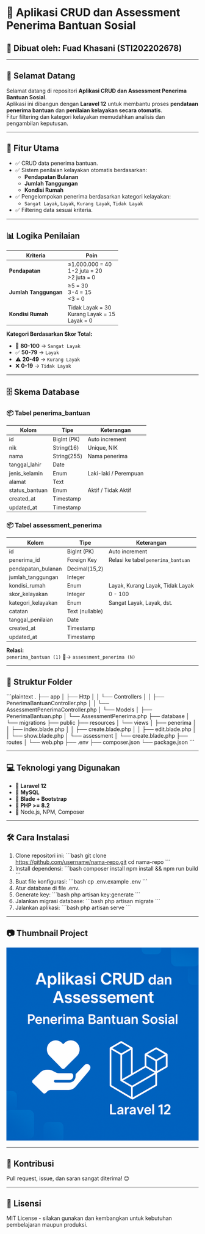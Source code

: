
# 🎯 Aplikasi CRUD dan Assessment Penerima Bantuan Sosial

## 👤 Dibuat oleh: **Fuad Khasani (STI202202678)**

---

## 👋 Selamat Datang

Selamat datang di repositori **Aplikasi CRUD dan Assessment Penerima Bantuan Sosial**.  
Aplikasi ini dibangun dengan **Laravel 12** untuk membantu proses **pendataan penerima bantuan** dan **penilaian kelayakan secara otomatis**.  
Fitur filtering dan kategori kelayakan memudahkan analisis dan pengambilan keputusan.

---

## 🚀 Fitur Utama

- ✅ CRUD data penerima bantuan.
- ✅ Sistem penilaian kelayakan otomatis berdasarkan:
  - **Pendapatan Bulanan**
  - **Jumlah Tanggungan**
  - **Kondisi Rumah**
- ✅ Pengelompokan penerima berdasarkan kategori kelayakan:
  - `Sangat Layak`, `Layak`, `Kurang Layak`, `Tidak Layak`
- ✅ Filtering data sesuai kriteria.

---

## 📊 Logika Penilaian

| **Kriteria**       | **Poin**                                |
|--------------------|------------------------------------------|
| **Pendapatan**     | ≤1.000.000 = 40<br>1-2 juta = 20<br>>2 juta = 0 |
| **Jumlah Tanggungan** | ≥5 = 30<br>3-4 = 15<br><3 = 0          |
| **Kondisi Rumah**  | Tidak Layak = 30<br>Kurang Layak = 15<br>Layak = 0 |

**Kategori Berdasarkan Skor Total:**
- 🎯 **80-100** → `Sangat Layak`
- ✅ **50-79** → `Layak`
- ⚠️ **20-49** → `Kurang Layak`
- ❌ **0-19** → `Tidak Layak`

---

## 🗄️ Skema Database

### 📦 **Tabel penerima_bantuan**
| Kolom          | Tipe          | Keterangan                  |
|----------------|---------------|-----------------------------|
| id             | BigInt (PK)   | Auto increment              |
| nik            | String(16)    | Unique, NIK                 |
| nama           | String(255)   | Nama penerima               |
| tanggal_lahir  | Date          |                             |
| jenis_kelamin  | Enum          | Laki-laki / Perempuan       |
| alamat         | Text          |                             |
| status_bantuan | Enum          | Aktif / Tidak Aktif         |
| created_at     | Timestamp     |                             |
| updated_at     | Timestamp     |                             |

### 📦 **Tabel assessment_penerima**
| Kolom               | Tipe            | Keterangan                        |
|---------------------|-----------------|------------------------------------|
| id                  | BigInt (PK)     | Auto increment                    |
| penerima_id         | Foreign Key     | Relasi ke tabel `penerima_bantuan`|
| pendapatan_bulanan  | Decimal(15,2)   |                                  |
| jumlah_tanggungan   | Integer         |                                  |
| kondisi_rumah       | Enum            | Layak, Kurang Layak, Tidak Layak |
| skor_kelayakan      | Integer         | 0 - 100                          |
| kategori_kelayakan  | Enum            | Sangat Layak, Layak, dst.        |
| catatan             | Text (nullable) |                                  |
| tanggal_penilaian   | Date            |                                  |
| created_at          | Timestamp       |                                  |
| updated_at          | Timestamp       |                                  |

**Relasi:**  
`penerima_bantuan (1)` 🔗→ `assessment_penerima (N)`

---

## 📁 Struktur Folder

\`\`\`plaintext
.
├── app
│   ├── Http
│   │   └── Controllers
│   │       ├── PenerimaBantuanController.php
│   │       └── AssessmentPenerimaController.php
│   └── Models
│       ├── PenerimaBantuan.php
│       └── AssessmentPenerima.php
├── database
│   └── migrations
├── public
├── resources
│   └── views
│       ├── penerima
│       │   ├── index.blade.php
│       │   ├── create.blade.php
│       │   ├── edit.blade.php
│       │   └── show.blade.php
│       └── assessment
│           └── create.blade.php
├── routes
│   └── web.php
├── .env
├── composer.json
└── package.json
\`\`\`

---

## 💻 Teknologi yang Digunakan

- 🚀 **Laravel 12**
- 💾 **MySQL**
- 🎨 **Blade + Bootstrap**
- 🧠 **PHP >= 8.2**
- 🔧 Node.js, NPM, Composer

---

## 🛠️ Cara Instalasi

1. Clone repositori ini:
   \`\`\`bash
   git clone https://github.com/username/nama-repo.git
   cd nama-repo
   \`\`\`
2. Install dependensi:
   \`\`\`bash
   composer install
   npm install && npm run build
   \`\`\`
3. Buat file konfigurasi:
   \`\`\`bash
   cp .env.example .env
   \`\`\`
4. Atur database di file .env.
5. Generate key:
   \`\`\`bash
   php artisan key:generate
   \`\`\`
6. Jalankan migrasi database:
   \`\`\`bash
   php artisan migrate
   \`\`\`
7. Jalankan aplikasi:
   \`\`\`bash
   php artisan serve
   \`\`\`

---

## 📷 Thumbnail Project

![Thumbnail](./thumbnail.png)

---

## 🤝 Kontribusi

Pull request, issue, dan saran sangat diterima! 😊

---

## 📝 Lisensi

MIT License - silakan gunakan dan kembangkan untuk kebutuhan pembelajaran maupun produksi.
